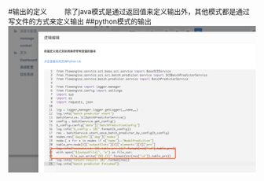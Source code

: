#输出的定义
&emsp; &emsp;除了java模式是通过返回值来定义输出外，其他模式都是通过写文件的方式来定义输出
##python模式的输出
![job_output](../assets/offline/job_output.png)